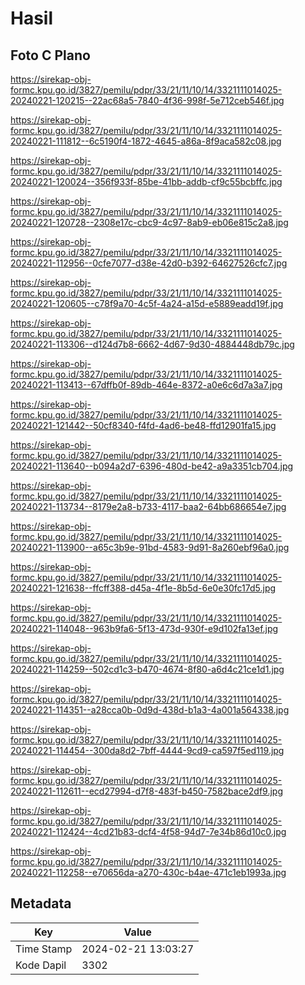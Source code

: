 # Hasil

## Foto C Plano

https://sirekap-obj-formc.kpu.go.id/3827/pemilu/pdpr/33/21/11/10/14/3321111014025-20240221-120215--22ac68a5-7840-4f36-998f-5e712ceb546f.jpg

https://sirekap-obj-formc.kpu.go.id/3827/pemilu/pdpr/33/21/11/10/14/3321111014025-20240221-111812--6c5190f4-1872-4645-a86a-8f9aca582c08.jpg

https://sirekap-obj-formc.kpu.go.id/3827/pemilu/pdpr/33/21/11/10/14/3321111014025-20240221-120024--356f933f-85be-41bb-addb-cf9c55bcbffc.jpg

https://sirekap-obj-formc.kpu.go.id/3827/pemilu/pdpr/33/21/11/10/14/3321111014025-20240221-120728--2308e17c-cbc9-4c97-8ab9-eb06e815c2a8.jpg

https://sirekap-obj-formc.kpu.go.id/3827/pemilu/pdpr/33/21/11/10/14/3321111014025-20240221-112956--0cfe7077-d38e-42d0-b392-64627526cfc7.jpg

https://sirekap-obj-formc.kpu.go.id/3827/pemilu/pdpr/33/21/11/10/14/3321111014025-20240221-120605--c78f9a70-4c5f-4a24-a15d-e5889eadd19f.jpg

https://sirekap-obj-formc.kpu.go.id/3827/pemilu/pdpr/33/21/11/10/14/3321111014025-20240221-113306--d124d7b8-6662-4d67-9d30-4884448db79c.jpg

https://sirekap-obj-formc.kpu.go.id/3827/pemilu/pdpr/33/21/11/10/14/3321111014025-20240221-113413--67dffb0f-89db-464e-8372-a0e6c6d7a3a7.jpg

https://sirekap-obj-formc.kpu.go.id/3827/pemilu/pdpr/33/21/11/10/14/3321111014025-20240221-121442--50cf8340-f4fd-4ad6-be48-ffd12901fa15.jpg

https://sirekap-obj-formc.kpu.go.id/3827/pemilu/pdpr/33/21/11/10/14/3321111014025-20240221-113640--b094a2d7-6396-480d-be42-a9a3351cb704.jpg

https://sirekap-obj-formc.kpu.go.id/3827/pemilu/pdpr/33/21/11/10/14/3321111014025-20240221-113734--8179e2a8-b733-4117-baa2-64bb686654e7.jpg

https://sirekap-obj-formc.kpu.go.id/3827/pemilu/pdpr/33/21/11/10/14/3321111014025-20240221-113900--a65c3b9e-91bd-4583-9d91-8a260ebf96a0.jpg

https://sirekap-obj-formc.kpu.go.id/3827/pemilu/pdpr/33/21/11/10/14/3321111014025-20240221-121638--ffcff388-d45a-4f1e-8b5d-6e0e30fc17d5.jpg

https://sirekap-obj-formc.kpu.go.id/3827/pemilu/pdpr/33/21/11/10/14/3321111014025-20240221-114048--963b9fa6-5f13-473d-930f-e9d102fa13ef.jpg

https://sirekap-obj-formc.kpu.go.id/3827/pemilu/pdpr/33/21/11/10/14/3321111014025-20240221-114259--502cd1c3-b470-4674-8f80-a6d4c21ce1d1.jpg

https://sirekap-obj-formc.kpu.go.id/3827/pemilu/pdpr/33/21/11/10/14/3321111014025-20240221-114351--a28cca0b-0d9d-438d-b1a3-4a001a564338.jpg

https://sirekap-obj-formc.kpu.go.id/3827/pemilu/pdpr/33/21/11/10/14/3321111014025-20240221-114454--300da8d2-7bff-4444-9cd9-ca597f5ed119.jpg

https://sirekap-obj-formc.kpu.go.id/3827/pemilu/pdpr/33/21/11/10/14/3321111014025-20240221-112611--ecd27994-d7f8-483f-b450-7582bace2df9.jpg

https://sirekap-obj-formc.kpu.go.id/3827/pemilu/pdpr/33/21/11/10/14/3321111014025-20240221-112424--4cd21b83-dcf4-4f58-94d7-7e34b86d10c0.jpg

https://sirekap-obj-formc.kpu.go.id/3827/pemilu/pdpr/33/21/11/10/14/3321111014025-20240221-112258--e70656da-a270-430c-b4ae-471c1eb1993a.jpg


## Metadata

| Key        | Value               |
| ---------- | ------------------- |
| Time Stamp | 2024-02-21 13:03:27 |
| Kode Dapil | 3302                |



